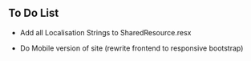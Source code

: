 ## To Do List

- Add all Localisation Strings to SharedResource.resx

- Do Mobile version of site (rewrite frontend to responsive bootstrap)